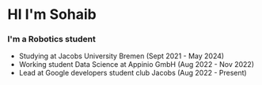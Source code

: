 # HI I'm Sohaib
### I'm a Robotics student

* Studying at Jacobs University Bremen (Sept 2021 - May 2024)
* Working student Data Science at Appinio GmbH (Aug 2022 - Nov 2022)
* Lead at Google developers student club Jacobs (Aug 2022 - Present)
